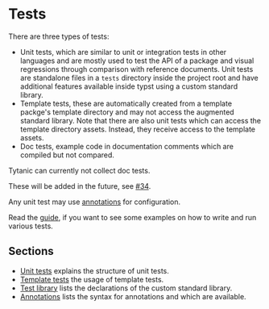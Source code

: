 # Tests
There are three types of tests:
- Unit tests, which are similar to unit or integration tests in other languages and are mostly used to test the API of a package and visual regressions through comparison with reference documents.
  Unit tests are standalone files in a `tests` directory inside the project root and have additional features available inside typst using a custom standard library.
- Template tests, these are automatically created from a template packge's template directory and may not access the augmented standard library.
  Note that there are also unit tests which can access the template directory assets.
  Instead, they receive access to the template assets.
- Doc tests, example code in documentation comments which are compiled but not compared.

<div class="warning">

Tytanic can currently not collect doc tests.

These will be added in the future, see [#34].

</div>

Any unit test may use [annotations](./annotations.md) for configuration.

Read the [guide], if you want to see some examples on how to write and run various tests.

## Sections
- [Unit tests](./unit.md) explains the structure of unit tests.
- [Template tests](./template.md) the usage of template tests.
- [Test library](./lib.md) lists the declarations of the custom standard library.
- [Annotations](./annotations.md) lists the syntax for annotations and which are available.

[guide]: ../../guides/tests.md
[#34]: https://github.com/tingerrr/tytanic/issues/34

